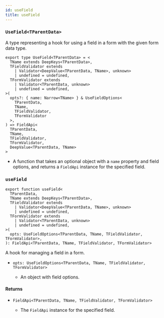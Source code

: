 ```yaml
---
id: useField
title: useField
---
```


### `UseField<TParentData>`

A type representing a hook for using a field in a form with the given form data type.

```tsx
export type UseField<TParentData> = <
  TName extends DeepKeys<TParentData>,
  TFieldValidator extends
    | Validator<DeepValue<TParentData, TName>, unknown>
    | undefined = undefined,
  TFormValidator extends
    | Validator<TParentData, unknown>
    | undefined = undefined,
>(
  opts?: { name: Narrow<TName> } & UseFieldOptions<
    TParentData,
    TName,
    TFieldValidator,
    TFormValidator
  >,
) => FieldApi<
  TParentData,
  TName,
  TFieldValidator,
  TFormValidator,
  DeepValue<TParentData, TName>
>
```

- A function that takes an optional object with a `name` property and field options, and returns a `FieldApi` instance for the specified field.

### `useField`

```tsx
export function useField<
  TParentData,
  TName extends DeepKeys<TParentData>,
  TFieldValidator extends
    | Validator<DeepValue<TParentData, TName>, unknown>
    | undefined = undefined,
  TFormValidator extends
    | Validator<TParentData, unknown>
    | undefined = undefined,
>(
  opts: UseFieldOptions<TParentData, TName, TFieldValidator, TFormValidator>,
): FieldApi<TParentData, TName, TFieldValidator, TFormValidator> 
```

A hook for managing a field in a form.

- ```tsx
  opts: UseFieldOptions<TParentData, TName, TFieldValidator, TFormValidator>
  ```
  - An object with field options.

#### Returns

- ```tsx
  FieldApi<TParentData, TName, TFieldValidator, TFormValidator>
  ```
  - The `FieldApi` instance for the specified field.

